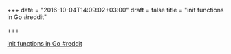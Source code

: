+++
date = "2016-10-04T14:09:02+03:00"
draft = false
title = "init functions in Go  #reddit"

+++

<p><a href="https://t.co/MIPGaAGyPS">init functions in Go  #reddit</a></p>
